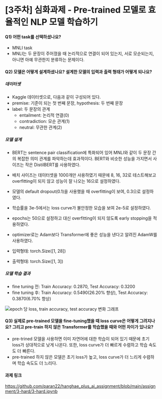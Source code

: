 # [3주차] 심화과제 - Pre-trained 모델로 효율적인 NLP 모델 학습하기

#### Q1) 어떤 task를 선택하셨나요?

- MNLI task
- MNLI는 두 문장이 주어졌을 때 논리적으로 연결이 되어 있는지, 서로 모순되는지, 아니면 아예 무관한지 분류하는 문제이다.

#### Q2) 모델은 어떻게 설계하셨나요? 설계한 모델의 입력과 출력 형태가 어떻게 되나요?
##### 데이터셋
- Kaggle 데이터셋으로, 다음과 같이 구성되어 있다.
- premise: 기준이 되는 첫 번째 문장, hypothesis: 두 번째 문장
- label: 두 문장의 관계
  - entailment: 논리적 연결(0)
  - contradiction: 모순 관계(1)
  - neutral: 무관한 관계(2)
 
##### 모델 설계
- BERT는 sentence pair classification에 특화되어 있어 MNLI와 같이 두 문장 간의 복잡한 의미 관계를 파악하는데 효과적이다. BERT와 비슷한 성능을 가지면서 사이즈는 작은 DistilBERT를 사용하였다.
- 배치 사이즈는 데이터셋을 1000개만 사용하였기 때문에 8, 16, 32로 테스트해보고 overfitting이 되지 않고 성능이 잘 나오는 16으로 설정하였다.
- 모델의 default dropout(0.1)을 사용했을 때 overfitting이 보여, 0.3으로 설정하였다.
- 학습률을 3e-5에서는 loss curve가 불안정한 모습을 보여 2e-5로 설정하였다.
- epochs는 50으로 설정하고 대신 overfitting이 되지 않도록 early stopping을 적용하였다.
- optimizer로는 Adam보다 Transformer에 좋은 성능을 낸다고 알려진 AdamW를 사용하였다.

- 입력형태: torch.Size([1, 28])
- 출력형태: torch.Size([1, 3])

##### 모델 학습 결과
- fine tuning 전: Train Accuracy: 0.2870, Test Accuracy: 0.3200
- fine tuning 후: Train Accuracy: 0.5490(26.20% 향상), Test Accuracy: 0.3870(6.70% 향상)

![epoch 당 loss, train accuracy, test accuracy 변화 그래프](https://github.com/user-attachments/assets/fd772e1f-8630-4299-9091-532f79e6dd92)


#### Q3) 실제로 pre-trained 모델을 fine-tuning했을 때 loss curve은 어떻게 그려지나요? 그리고 pre-train 하지 않은 Transformer를 학습했을 때와 어떤 차이가 있나요?

- pre-trined 모델을 사용하면 이미 자연어에 대한 학습이 되어 있기 때문에 초기 loss가 상대적으로 낮게 나온다.
  또한, loss curve가 더 빠르게 수렴하고 학습 속도도 더 빠른다.
- pre-trained 하지 않은 모델은 초기 loss가 높고, loss curve가 더 느리게 수렴하며 학습 속도도 더 느리다.

#### 과제 링크
https://github.com/paran22/hanghae_plus_ai_assignment/blob/main/assignment/3-hard/3-hard.ipynb
